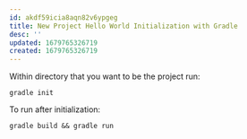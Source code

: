 ```yaml
---
id: akdf59icia8aqn82v6ypgeg
title: New Project Hello World Initialization with Gradle
desc: ''
updated: 1679765326719
created: 1679765326719
---
```


Within directory that you want to be the project run:
```shell
gradle init
```

To run after initialization:
```shell
gradle build && gradle run
```